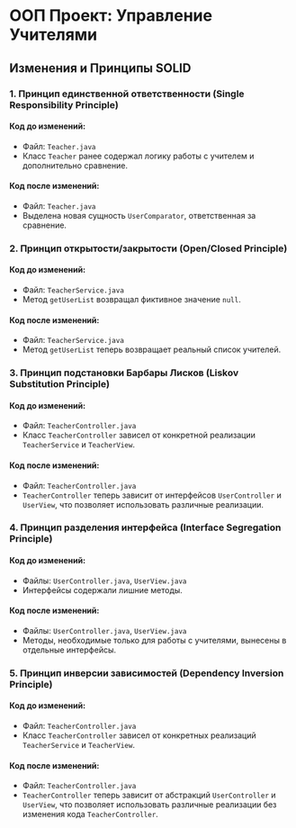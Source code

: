 # ООП Проект: Управление Учителями

## Изменения и Принципы SOLID

### 1. Принцип единственной ответственности (Single Responsibility Principle)

#### Код до изменений:
- Файл: `Teacher.java`
- Класс `Teacher` ранее содержал логику работы с учителем и дополнительно сравнение.

#### Код после изменений:
- Файл: `Teacher.java`
- Выделена новая сущность `UserComparator`, ответственная за сравнение.

### 2. Принцип открытости/закрытости (Open/Closed Principle)

#### Код до изменений:
- Файл: `TeacherService.java`
- Метод `getUserList` возвращал фиктивное значение `null`.

#### Код после изменений:
- Файл: `TeacherService.java`
- Метод `getUserList` теперь возвращает реальный список учителей.

### 3. Принцип подстановки Барбары Лисков (Liskov Substitution Principle)

#### Код до изменений:
- Файл: `TeacherController.java`
- Класс `TeacherController` зависел от конкретной реализации `TeacherService` и `TeacherView`.

#### Код после изменений:
- Файл: `TeacherController.java`
- `TeacherController` теперь зависит от интерфейсов `UserController` и `UserView`, что позволяет использовать различные реализации.

### 4. Принцип разделения интерфейса (Interface Segregation Principle)

#### Код до изменений:
- Файлы: `UserController.java`, `UserView.java`
- Интерфейсы содержали лишние методы.

#### Код после изменений:
- Файлы: `UserController.java`, `UserView.java`
- Методы, необходимые только для работы с учителями, вынесены в отдельные интерфейсы.

### 5. Принцип инверсии зависимостей (Dependency Inversion Principle)

#### Код до изменений:
- Файл: `TeacherController.java`
- Класс `TeacherController` зависел от конкретных реализаций `TeacherService` и `TeacherView`.

#### Код после изменений:
- Файл: `TeacherController.java`
- `TeacherController` теперь зависит от абстракций `UserController` и `UserView`, что позволяет использовать различные реализации без изменения кода `TeacherController`.